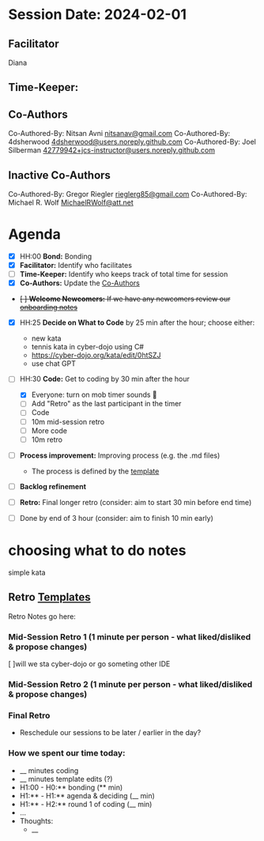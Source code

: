 # Session Date: 2024-02-01

## Facilitator

Diana

## Time-Keeper:

## Co-Authors

Co-Authored-By: Nitsan Avni <nitsanav@gmail.com>
Co-Authored-By: 4dsherwood <4dsherwood@users.noreply.github.com>
Co-Authored-By: Joel Silberman <42779942+jcs-instructor@users.noreply.github.com>

## Inactive Co-Authors

Co-Authored-By: Gregor Riegler <rieglerg85@gmail.com>
Co-Authored-By: Michael R. Wolf <MichaelRWolf@att.net>

# Agenda

-   [x] HH:00 **Bond:** Bonding
-   [x] **Facilitator:** Identify who facilitates
-   [ ] **Time-Keeper:** Identify who keeps track of total time for session
-   [x] **Co-Authors:** Update the [Co-Authors](#co-authors)
-   ~~[ ] **Welcome Newcomers:** If we have any newcomers review our [onboarding notes](../docs/onboarding-notes.md)~~
-   [x] HH:25 **Decide on What to Code** by 25 min after the hour; choose either:
  
    -   new kata
    -   tennis kata in cyber-dojo  using C#
    -   https://cyber-dojo.org/kata/edit/0htSZJ
    - use chat GPT 
-   [ ] HH:30 **Code:** Get to coding by 30 min after the hour
    -   [x] Everyone: turn on mob timer sounds 📣
    -   [ ] Add "Retro" as the last participant in the timer
    -   [ ] Code
    -   [ ] 10m mid-session retro
    -   [ ] More code
    -   [ ] 10m retro
-   [ ] **Process improvement:** Improving process (e.g. the .md files)
    -   The process is defined by the [template](./session-notes-YYYY-MM-DD.md)
-   [ ] **Backlog refinement**
-   [ ] **Retro:** Final longer retro (consider: aim to start 30 min before end time)
-   [ ] Done by end of 3 hour (consider: aim to finish 10 min early)

# choosing what to do notes
simple kata


## Retro [Templates](../docs/retro-templates.md)

Retro Notes go here:

### Mid-Session Retro 1 (1 minute per person - what liked/disliked & propose changes)
[ ]will we sta cyber-dojo or go someting other IDE
### Mid-Session Retro 2 (1 minute per person - what liked/disliked & propose changes)

### Final Retro

- Reschedule our sessions to be later / earlier in the day?

### How we spent our time today:

-   \_\_ minutes coding
-   \_\_ minutes template edits (?)
-   H1:00 - H0:** bonding (** min)
-   H1:** - H1:** agenda & deciding (\_\_ min)
-   H1:** - H2:** round 1 of coding (\_\_ min)
-   ...
-   Thoughts:
    -   \_\_
